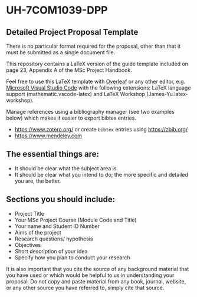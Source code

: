 # UH-7COM1039-DPP
## Detailed Project Proposal Template

There is no particular format required for the proposal, other than that it must be submitted as a single document file.  

This repository contains a LaTeX version of the guide template included on page 23, Appendix A of the MSc Project Handbook.

Feel free to use this LaTeX template with [Overleaf](http://overleaf.com) or any other editor, e.g. [Microsoft Visual Studio Code](https://code.visualstudio.com/) with the following extensions: LaTeX language support (mathematic.vscode-latex) and LaTeX Workshop (James-Yu.latex-workshop).

Manage references using a bibliography manager (see two examples below) which makes it easier to export bibtex entries.  
 * https://www.zotero.org/  or create `bibtex` entries using https://zbib.org/
 * https://www.mendeley.com 


## The essential things are:

  * It should be clear what the subject area is.
  * It should be clear what you intend to do; the more specific and detailed you are, the better.

## Sections you should include:

  * Project Title
  * Your MSc Project Course (Module Code and Title)
  * Your name and Student ID Number
  * Aims of the project
  * Research questions/ hypothesis
  * Objectives
  * Short description of your idea
  * Specify how you plan to conduct your research

It is also important that you cite the source of any background material that you have used or which would be helpful to us in 
understanding your proposal. Do not copy and paste material from any book, journal, website, or any other source you have referred to, 
simply cite that source. 
